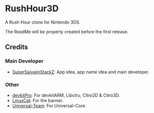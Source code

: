 # RushHour3D
A Rush Hour clone for Nintendo 3DS.

The ReadMe will be properly created before the first release.

## Credits
### Main Developer
- [SuperSaiyajinStackZ](https://github.com/SuperSaiyajinStackZ): App idea, app name idea and main developer.

### Other
- [devkitPro](https://github.com/devkitPro): For devkitARM, Libctru, Citro2D & Citro3D.
- [LinuxCat](https://github.com/L-i-n-u-x-C-a-t): For the banner.
- [Universal-Team](https://github.com/Universal-Team): For Universal-Core.